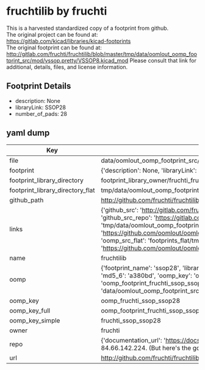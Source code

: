 # fruchtilib by fruchti  
This is a harvested standardized copy of a footprint from github.  
The original project can be found at:  
https://gitlab.com/kicad/libraries/kicad-footprints  
The original footprint can be found at:
http://gitlab.com/fruchti/fruchtilib/blob/master/tmp/data/oomlout_oomp_footprint_src/mod/vssop.pretty/VSSOP8.kicad_mod
Please consult that link for additional, details, files, and license information.  
## Footprint Details
* description: None  
* libraryLink: SSOP28  
* number_of_pads: 28  
## yaml dump  
| Key | Value |  
| --- | --- |  
| file | data/oomlout_oomp_footprint_src/fruchtilib/mod/ssop.pretty/SSOP28.kicad_mod |  
| footprint | {'description': None, 'libraryLink': 'SSOP28', 'number_of_pads': 28} |  
| footprint_library_directory | footprint_library_owner/fruchti_fruchtilib |  
| footprint_library_directory_flat | tmp/data/oomlout_oomp_footprint_src/footprints_flat/fruchti_ssop_ssop28/working |  
| github_path | http://github.com/fruchti/fruchtilib/blob/master/tmp/data/oomlout_oomp_footprint_src/mod/ssop.pretty/SSOP28.kicad_mod |  
| links | {'github_src': 'http://gitlab.com/fruchti/fruchtilib/blob/master/tmp/data/oomlout_oomp_footprint_src/mod/vssop.pretty/VSSOP8.kicad_mod', 'github_src_repo': 'https://gitlab.com/kicad/libraries/kicad-footprints', 'oomp_bot': 'tmp/data/oomlout_oomp_footprint_src/footprints/fruchti_ssop_ssop28/working', 'oomp_bot_github': 'https://github.com/oomlout/oomlout_oomp_footprint_bot/tree/main/tmp/data/oomlout_oomp_footprint_src/footprints/fruchti_ssop_ssop28/working', 'oomp_src_flat': 'footprints_flat/tmp/data/oomlout_oomp_footprint_src/footprints_flat/fruchti_ssop_ssop28/working', 'oomp_src_flat_github': 'https://github.com/oomlout/oomlout_oomp_footprint_src/tree/main/tmp/data/oomlout_oomp_footprint_src/footprints_flat/fruchti_ssop_ssop28/working'} |  
| name | fruchtilib |  
| oomp | {'footprint_name': 'ssop28', 'library_name': 'ssop', 'md5': 'a380bd4beed119dc53c248cdb88efb77', 'md5_10': 'a380bd4bee', 'md5_5': 'a380b', 'md5_6': 'a380bd', 'oomp_key': 'oomp_fruchti_ssop_ssop28', 'oomp_key_extra': 'oomp_footprint_fruchti_ssop_ssop28', 'oomp_key_full': 'oomp_footprint_fruchti_ssop_ssop28_a380bd', 'oomp_key_simple': 'fruchti_ssop_ssop28', 'original_filename': 'data/oomlout_oomp_footprint_src/fruchtilib/mod/ssop.pretty/SSOP28.kicad_mod', 'owner_name': 'fruchti'} |  
| oomp_key | oomp_fruchti_ssop_ssop28 |  
| oomp_key_full | oomp_footprint_fruchti_ssop_ssop28 |  
| oomp_key_simple | fruchti_ssop_ssop28 |  
| owner | fruchti |  
| repo | {'documentation_url': 'https://docs.github.com/rest/overview/resources-in-the-rest-api#rate-limiting', 'message': "API rate limit exceeded for 84.66.142.224. (But here's the good news: Authenticated requests get a higher rate limit. Check out the documentation for more details.)"} |  
| url | http://github.com/fruchti/fruchtilib |  

